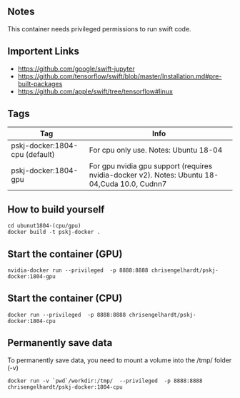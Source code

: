 ## Notes
This container needs privileged permissions to run swift code.


## Importent Links
* https://github.com/google/swift-jupyter
* https://github.com/tensorflow/swift/blob/master/Installation.md#pre-built-packages
* https://github.com/apple/swift/tree/tensorflow#linux


## Tags


|  Tag  |  Info |  
|----------|-------------|
|   pskj-docker:1804-cpu (default)   |   For cpu only use. Notes: Ubuntu 18-04 |
|   pskj-docker:1804-gpu    | For gpu nvidia gpu support (requires nvidia-docker v2). Notes: Ubuntu 18-04,Cuda 10.0, Cudnn7  |


## How to build yourself
```
cd ubunut1804-(cpu/gpu)
docker build -t pskj-docker .
```

## Start the container (GPU)
```
nvidia-docker run --privileged  -p 8888:8888 chrisengelhardt/pskj-docker:1804-gpu
```

## Start the container (CPU)
```
docker run --privileged  -p 8888:8888 chrisengelhardt/pskj-docker:1804-cpu
```


## Permanently save data
To permanently save data, you need to mount a volume into the /tmp/ folder (-v)
```
docker run -v `pwd`/workdir:/tmp/  --privileged  -p 8888:8888 chrisengelhardt/pskj-docker:1804-cpu
```
